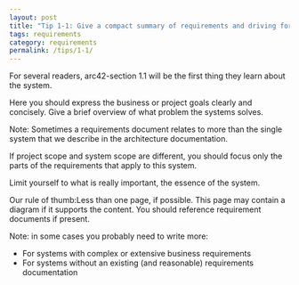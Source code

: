 ```yaml
---
layout: post
title: "Tip 1-1: Give a compact summary of requirements and driving forces!"
tags: requirements
category: requirements
permalink: /tips/1-1/
---
```

For several readers, arc42-section 1.1 will be the first thing they
learn about the system.

Here you should express the business or project goals clearly and concisely.
Give a brief overview of what problem the systems solves.

Note: Sometimes a requirements document relates to more than the single system
that we describe in the architecture documentation.

If project scope and system scope are different, you should focus only the parts of
the requirements that apply to this system.

Limit yourself to what is really important, the essence of the system.

Our rule of thumb:Less than one page, if possible. This page may contain
a diagram if it supports the content. You should reference requirement
documents if present.

Note: in some cases you probably need to write more:

* For systems with complex or extensive business requirements
* For systems without an existing (and reasonable) requirements documentation
